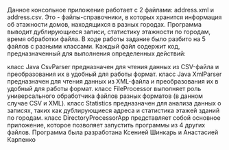 Данное консольное приложение работает с 2 файлами: address.xml и address.csv. Это - файлы-справочники, в которых хранится информация об этажности домов, находящихся в разных городах. Программа выводит дублирующиеся записи, статистику этажности по городам, время обработки файла. В ходе работы задание было разбито на 5 файлов с разными классами. Каждый файл содержит код, предназначенный для выполнения определенных действий:

класс Java CsvParser предназначен для чтения данных из CSV-файла и преобразования их в удобный для работы формат.
класс Java XmlParser предназначен для чтения данных из XML-файла и преобразования их в удобный для работы формат.
класс FileProcessor выполняет роль универсального обработчика файлов разных форматов (в данном случае CSV и XML).
класс Statistics предназначен для анализа данных о записях, таких как дублирующиеся адреса и статистика этажей зданий по городам.
класс DirectoryProcessorApp представляет собой основное приложение, которое позволяет запустить программы из 4 других файлов.
Программа была разработана Ксенией Шинкарь и Анастасией Карпенко
